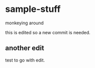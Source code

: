 # sample-stuff
monkeying around

this is edited so a new commit is needed.

## another edit
test to go with edit.
